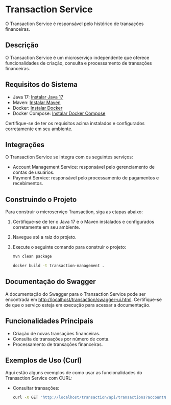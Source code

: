# Transaction Service

O Transaction Service é responsável pelo histórico de transações financeiras.

## Descrição

O Transaction Service é um microserviço independente que oferece funcionalidades de criação, consulta e processamento de transações financeiras.

## Requisitos do Sistema

- Java 17: [Instalar Java 17](https://www.oracle.com/java/technologies/downloads/)
- Maven: [Instalar Maven](https://maven.apache.org/install.html)
- Docker: [Instalar Docker](https://docs.docker.com/get-docker/)
- Docker Compose: [Instalar Docker Compose](https://docs.docker.com/compose/install/)

Certifique-se de ter os requisitos acima instalados e configurados corretamente em seu ambiente.

## Integrações

O Transaction Service se integra com os seguintes serviços:

- Account Management Service: responsável pelo gerenciamento de contas de usuários.
- Payment Service: responsável pelo processamento de pagamentos e recebimentos.

## Construindo o Projeto

Para construir o microserviço Transaction, siga as etapas abaixo:

1. Certifique-se de ter o Java 17 e o Maven instalados e configurados corretamente em seu ambiente.
2. Navegue até a raiz do projeto.
3. Execute o seguinte comando para construir o projeto:

   ```bash
   mvn clean package
   ```

    ```bash
   docker build -t transaction-management .
   ```

## Documentação do Swagger

A documentação do Swagger para o Transaction Service pode ser encontrada em [http://localhost/transaction/swagger-ui.html](http://localhost/transaction/swagger-ui.html). Certifique-se de que o serviço esteja em execução para acessar a documentação.

## Funcionalidades Principais

- Criação de novas transações financeiras.
- Consulta de transações por número de conta.
- Processamento de transações financeiras.

## Exemplos de Uso (Curl)

Aqui estão alguns exemplos de como usar as funcionalidades do Transaction Service com CURL:

- Consultar transações:

  ```bash
  curl -X GET "http://localhost/transaction/api/transactions?accountNumber=d5fe117d-8fa9-49b8-80bd-fb7b509847b6&pageNumber=0&size=4" -H "accept: */*"
  ```
